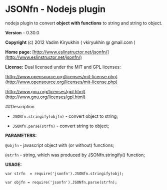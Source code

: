 # JSONfn - Nodejs plugin

nodejs plugin to convert **object with functions** to string and string to object.

**Version** - 0.30.0

**Copyright** (c) 2012 Vadim Kiryukhin ( vkiryukhin @ gmail.com )

**Home page:** [http://www.eslinstructor.net/jsonfn/](http://www.eslinstructor.net/jsonfn/) 

**License:** Dual licensed under
the MIT and GPL licenses:

[http://www.opensource.org/licenses/mit-license.php](http://www.opensource.org/licenses/mit-license.php)

[http://www.gnu.org/licenses/gpl.html](http://www.gnu.org/licenses/gpl.html)

##Description

* `JSONfn.stringify(objfn)` - convert object to string; 

* `JSONfn.parse(strfn)` - convert string to object; 

**PARAMETERS:**

`@objfn` - javascript object with (or without) functions; 

`@strfn` - string, which was produced by JSONfn.stringify() function; 
 

**USAGE:**

`var strfn  = require('jsonfn').JSONfn.stringify(obj);`

`var objfn = require('jsonfn').JSONfn.parse(strfn);`





